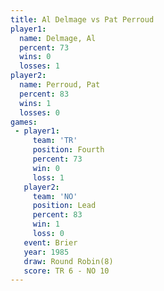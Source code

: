 ```yaml
---
title: Al Delmage vs Pat Perroud
player1:            
  name: Delmage, Al 
  percent: 73       
  wins: 0           
  losses: 1         
player2:            
  name: Perroud, Pat
  percent: 83       
  wins: 1           
  losses: 0         
games:
 - player1:          
     team: 'TR'      
     position: Fourth
     percent: 73     
     win: 0          
     loss: 1         
   player2:        
     team: 'NO'    
     position: Lead
     percent: 83   
     win: 1        
     loss: 0       
   event: Brier        
   year: 1985          
   draw: Round Robin(8)
   score: TR 6 - NO 10 
---
```

